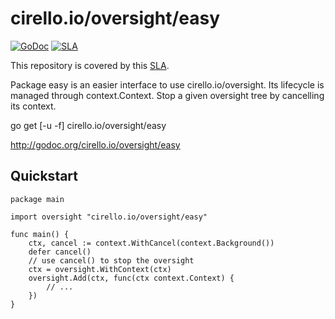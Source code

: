 # cirello.io/oversight/easy

[![GoDoc](https://godoc.org/cirello.io/oversight/easy?status.svg)](https://godoc.org/cirello.io/oversight/easy)
[![SLA](https://img.shields.io/badge/SLA-95%25-brightgreen.svg)](https://github.com/cirello-io/public/blob/master/SLA.md)

This repository is covered by this [SLA](https://github.com/cirello-io/public/blob/master/SLA.md).

Package easy is an easier interface to use cirello.io/oversight. Its lifecycle
is managed through context.Context. Stop a given oversight tree by cancelling
its context.

go get [-u -f] cirello.io/oversight/easy

http://godoc.org/cirello.io/oversight/easy


## Quickstart

```
package main

import oversight "cirello.io/oversight/easy"

func main() {
	ctx, cancel := context.WithCancel(context.Background())
	defer cancel()
	// use cancel() to stop the oversight
	ctx = oversight.WithContext(ctx)
	oversight.Add(ctx, func(ctx context.Context) {
		// ...
	})
}
```